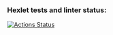 ### Hexlet tests and linter status:
[![Actions Status](https://github.com/vladimirbazhanov/python-project-83/workflows/hexlet-check/badge.svg)](https://github.com/vladimirbazhanov/python-project-83/actions)